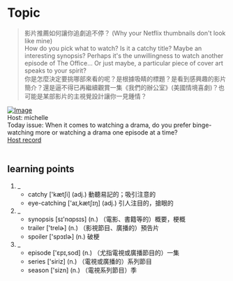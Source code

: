 # Topic

> 影片推薦如何讓你追劇追不停？ (Why your Netflix thumbnails don't look like mine) <br>
> How do you pick what to watch? Is it a catchy title? Maybe an interesting synopsis? Perhaps it's the unwillingness to watch another episode of The Office... Or just maybe, a particular piece of cover art speaks to your spirit?  <br>
> 你是怎麼決定要挑哪部來看的呢？是根據吸睛的標題？是看到感興趣的影片簡介？還是逼不得已再繼續觀賞一集《我們的辦公室》(美國情境喜劇)？也可能是某部影片的主視覺設計讓你一見鍾情？ <br>

[![Image](https://cdn.voicetube.com/assets/thumbnails/axCBA3VD5dQ.jpg)](https://www.youtube.com/embed/axCBA3VD5dQ?rel=0&showinfo=0&cc_load_policy=0&controls=1&autoplay=1&iv_load_policy=3&playsinline=1&wmode=transparent&start=7&end=28&enablejsapi=1&origin=https://tw.voicetube.com&widgetid=1)<br>
Host: michelle
<br>Today issue: When it comes to watching a drama, do you prefer binge-watching more or watching a drama one episode at a time?
<br>
[Host record](https://cdn.voicetube.com/tmp/everyday_records/Michellesu/2593.mp3)
<br><br>
## learning points
1. _
	* catchy ['kætʃi] (adj.) 動聽易記的；吸引注意的
	* eye-catching ['aɪ,kætʃɪŋ] (adj.) 引人注目的，搶眼的
2. _
	* synopsis [sɪ'nɑpsɪs] (n.) （電影、書籍等的）概要，梗概
	* trailer ['trelɚ] (n.) （影視節目、廣播的）預告片
	* spoiler  ['spɔɪlɚ] (n.) 破梗
3. _
	* episode ['ɛpɪ,sod] (n.) （尤指電視或廣播節目的）一集
	* series ['siriz] (n.) （電視或廣播的）系列節目
	* season ['sizn] (n.) （電視系列節目）季
